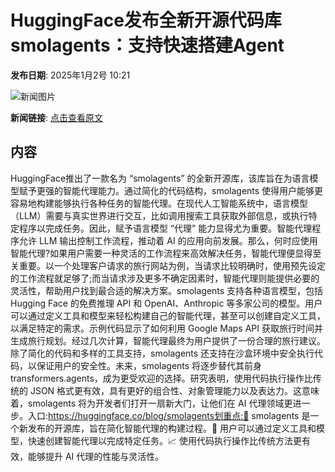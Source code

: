 # HuggingFace发布全新开源代码库smolagents：支持快速搭建Agent

**发布日期**: 2025年1月2号 10:21

![新闻图片](https://upload.chinaz.com/2025/0102/6387141008486027039659834.png)

**新闻链接**: [点击查看原文](https://www.aibase.com/zh/news/14409)

## 内容

HuggingFace推出了一款名为 “smolagents” 的全新开源库，该库旨在为语言模型赋予更强的智能代理能力。通过简化的代码结构，smolagents 使得用户能够更容易地构建能够执行各种任务的智能代理。在现代人工智能系统中，语言模型（LLM）需要与真实世界进行交互，比如调用搜索工具获取外部信息，或执行特定程序以完成任务。因此，赋予语言模型 “代理” 能力显得尤为重要。智能代理程序允许 LLM 输出控制工作流程，推动着 AI 的应用向前发展。那么，何时应使用智能代理?如果用户需要一种灵活的工作流程来高效解决任务，智能代理便显得至关重要。以一个处理客户请求的旅行网站为例，当请求比较明确时，使用预先设定的工作流程就足够了;而当请求涉及更多不确定因素时，智能代理则能提供必要的灵活性，帮助用户找到最合适的解决方案。smolagents 支持各种语言模型，包括 Hugging Face 的免费推理 API 和 OpenAI、Anthropic 等多家公司的模型。用户可以通过定义工具和模型来轻松构建自己的智能代理，甚至可以创建自定义工具，以满足特定的需求。示例代码显示了如何利用 Google Maps API 获取旅行时间并生成旅行规划。经过几次计算，智能代理最终为用户提供了一份合理的旅行建议。除了简化的代码和多样的工具支持，smolagents 还支持在沙盒环境中安全执行代码，以保证用户的安全性。未来，smolagents 将逐步替代其前身 transformers.agents，成为更受欢迎的选择。研究表明，使用代码执行操作比传统的 JSON 格式更有效，具有更好的组合性、对象管理能力以及表达力。这意味着，smolagents 将为开发者们打开一扇新大门，让他们在 AI 代理领域更进一步。入口:https://huggingface.co/blog/smolagents划重点:🌟 smolagents 是一个新发布的开源库，旨在简化智能代理的构建过程。🔧 用户可以通过定义工具和模型，快速创建智能代理以完成特定任务。📈 使用代码执行操作比传统方法更有效，能够提升 AI 代理的性能与灵活性。
